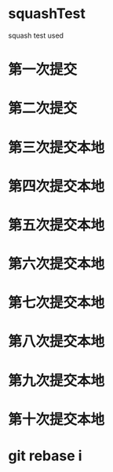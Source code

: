 # squashTest
squash test used

# 第一次提交

# 第二次提交

# 第三次提交本地

# 第四次提交本地

# 第五次提交本地

# 第六次提交本地

# 第七次提交本地

# 第八次提交本地

# 第九次提交本地

# 第十次提交本地

# git rebase i